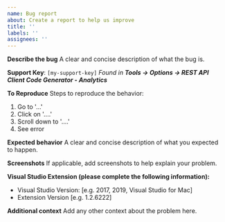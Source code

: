```yaml
---
name: Bug report
about: Create a report to help us improve
title: ''
labels: ''
assignees: ''
---
```


**Describe the bug**
A clear and concise description of what the bug is.

**Support Key**: `[my-support-key]` *Found in **Tools -> Options -> REST API Client Code Generator - Analytics***

**To Reproduce**
Steps to reproduce the behavior:
1. Go to '...'
2. Click on '....'
3. Scroll down to '....'
4. See error

**Expected behavior**
A clear and concise description of what you expected to happen.

**Screenshots**
If applicable, add screenshots to help explain your problem.

**Visual Studio Extension (please complete the following information):**
 - Visual Studio Version: [e.g. 2017, 2019, Visual Studio for Mac]
 - Extension Version [e.g. 1.2.6222]

**Additional context**
Add any other context about the problem here.
